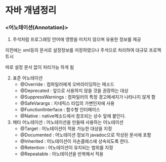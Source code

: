 # 자바 개념정리

### <어노테이션(Annotation)>

1.  주석처럼 프로그래밍 언어에 영향을 미치지 않으며 유용한 정보를 제공

   이전에는 xml등의 문서로 설정정보를 저장하였으나 주석으로 처리하여 대규모 프로젝트시 

   따로 설정 문서 없이 처리가능 하게 됨

2. 표준 어노테이션
   - @Override : 컴파일러에게 오버라이딩하는 메소드
   - @Deprecated : 앞으로 사용하지 않을 것을 권장하는 대상
   - @SuppressWarnings : 컴파일러의 특정 경고메세지가 나타나지 않게 함
   - @SafeVarargs : 지네릭스 타입의 가변인자에 사용
   - @FunctionlInterface : 함수형 인터페이스
   - @Native : native메소드에서 참조되는 상수 앞에 붙인다.
3. 메타 어노테이션 : 어노테이션을 만들때 사용하는 어노테이션
   - @Target : 어노테이션이 적용 가능한 대상을 지정
   - @Documented : 어노테이션 정보가 javadoc으로 작성된 문서에 포함
   - @Inherited : 어노테이션이 자손클래스에 상속되도록 한다.
   - @Retention : 어노테이션이 유지되는 범위를 지정
   - @Repeatable : 어노테이션을 반복해서 적용